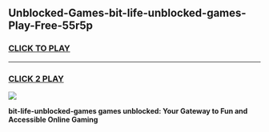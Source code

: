 
## Unblocked-Games-bit-life-unblocked-games-Play-Free-55r5p
<h3>
<a href="https://premium76.site?title=bit-life-unblocked-games&ref=17A">CLICK TO PLAY</a></h3>
<hr>

<h3>
<a href="https://premium76.site?title=bit-life-unblocked-games&ref=17A">CLICK 2 PLAY</a>
  
</h3>

<a href="https://premium76.site?title=bit-life-unblocked-games&ref=17A"><img src="https://clearcache.store/games.png"></a>


**bit-life-unblocked-games games unblocked: Your Gateway to Fun and Accessible Online Gaming**
